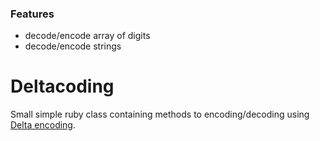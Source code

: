 ### Features

- decode/encode array of digits
- decode/encode strings

# Deltacoding

Small simple ruby class containing methods to encoding/decoding using [Delta encoding](https://en.wikipedia.org/wiki/Delta_encoding).
